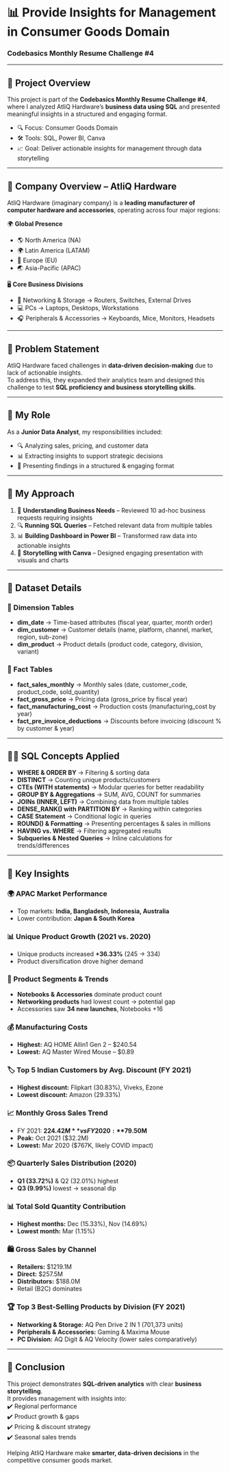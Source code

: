 # 📊 Provide Insights for Management in Consumer Goods Domain  
### Codebasics Monthly Resume Challenge #4  

---

## 📝 Project Overview  
This project is part of the **Codebasics Monthly Resume Challenge #4**, where I analyzed AtliQ Hardware’s **business data using SQL** and presented meaningful insights in a structured and engaging format.  

- 🔍 Focus: Consumer Goods Domain  
- 🛠️ Tools: SQL, Power BI, Canva  
- 📈 Goal: Deliver actionable insights for management through data storytelling  

---

## 🏢 Company Overview – AtliQ Hardware  
AtliQ Hardware (imaginary company) is a **leading manufacturer of computer hardware and accessories**, operating across four major regions:  

🌍 **Global Presence**  
- 🌎 North America (NA)  
- 🌍 Latin America (LATAM)  
- 🏰 Europe (EU)  
- 🌏 Asia-Pacific (APAC)  

🖥️ **Core Business Divisions**  
- 🔗 Networking & Storage → Routers, Switches, External Drives  
- 💻 PCs → Laptops, Desktops, Workstations  
- 🎧 Peripherals & Accessories → Keyboards, Mice, Monitors, Headsets  

---

## 📝 Problem Statement  
AtliQ Hardware faced challenges in **data-driven decision-making** due to lack of actionable insights.  
To address this, they expanded their analytics team and designed this challenge to test **SQL proficiency and business storytelling skills**.  

---

## 🎯 My Role  
As a **Junior Data Analyst**, my responsibilities included:  
- 🔍 Analyzing sales, pricing, and customer data  
- 📊 Extracting insights to support strategic decisions  
- 🎥 Presenting findings in a structured & engaging format  

---

## 🚀 My Approach  
1. 📄 **Understanding Business Needs** – Reviewed 10 ad-hoc business requests requiring insights  
2. 🔍 **Running SQL Queries** – Fetched relevant data from multiple tables  
3. 📊 **Building Dashboard in Power BI** – Transformed raw data into actionable insights  
4. 🎥 **Storytelling with Canva** – Designed engaging presentation with visuals and charts  

---

## 📂 Dataset Details  

### 🔹 Dimension Tables  
- **dim_date** → Time-based attributes (fiscal year, quarter, month order)  
- **dim_customer** → Customer details (name, platform, channel, market, region, sub-zone)  
- **dim_product** → Product details (product code, category, division, variant)  

### 🔹 Fact Tables  
- **fact_sales_monthly** → Monthly sales (date, customer_code, product_code, sold_quantity)  
- **fact_gross_price** → Pricing data (gross_price by fiscal year)  
- **fact_manufacturing_cost** → Production costs (manufacturing_cost by year)  
- **fact_pre_invoice_deductions** → Discounts before invoicing (discount % by customer & year)  

---

## 🧑‍💻 SQL Concepts Applied  
- **WHERE & ORDER BY** → Filtering & sorting data  
- **DISTINCT** → Counting unique products/customers  
- **CTEs (WITH statements)** → Modular queries for better readability  
- **GROUP BY & Aggregations** → SUM, AVG, COUNT for summaries  
- **JOINs (INNER, LEFT)** → Combining data from multiple tables  
- **DENSE_RANK() with PARTITION BY** → Ranking within categories  
- **CASE Statement** → Conditional logic in queries  
- **ROUND() & Formatting** → Presenting percentages & sales in millions  
- **HAVING vs. WHERE** → Filtering aggregated results  
- **Subqueries & Nested Queries** → Inline calculations for trends/differences  

---

## 🔑 Key Insights  

### 🌍 APAC Market Performance  
- Top markets: **India, Bangladesh, Indonesia, Australia**  
- Lower contribution: **Japan & South Korea**  

### 📊 Unique Product Growth (2021 vs. 2020)  
- Unique products increased **+36.33%** (245 → 334)  
- Product diversification drove higher demand  

### 🛒 Product Segments & Trends  
- **Notebooks & Accessories** dominate product count  
- **Networking products** had lowest count → potential gap  
- Accessories saw **34 new launches**, Notebooks +16  

### 💰 Manufacturing Costs  
- **Highest:** AQ HOME Allin1 Gen 2 – $240.54  
- **Lowest:** AQ Master Wired Mouse – $0.89  

### 🏷️ Top 5 Indian Customers by Avg. Discount (FY 2021)  
- **Highest discount:** Flipkart (30.83%), Viveks, Ezone  
- **Lowest discount:** Amazon (29.33%)  

### 📈 Monthly Gross Sales Trend  
- FY 2021: **$224.42M** vs FY 2020: **$79.50M**  
- **Peak:** Oct 2021 ($32.2M)  
- **Lowest:** Mar 2020 ($767K, likely COVID impact)  

### 📦 Quarterly Sales Distribution (2020)  
- **Q1 (33.72%)** & Q2 (32.01%) highest  
- **Q3 (9.99%)** lowest → seasonal dip  

### 📊 Total Sold Quantity Contribution  
- **Highest months:** Dec (15.33%), Nov (14.69%)  
- **Lowest month:** Mar (1.15%)  

### 🛍️ Gross Sales by Channel  
- **Retailers:** $1219.1M  
- **Direct:** $257.5M  
- **Distributors:** $188.0M  
- Retail (B2C) dominates  

### 🏆 Top 3 Best-Selling Products by Division (FY 2021)  
- **Networking & Storage:** AQ Pen Drive 2 IN 1 (701,373 units)  
- **Peripherals & Accessories:** Gaming & Maxima Mouse  
- **PC Division:** AQ Digit & AQ Velocity (lower sales comparatively)  

---

## 📌 Conclusion  
This project demonstrates **SQL-driven analytics** with clear **business storytelling**.  
It provides management with insights into:  
✔️ Regional performance  
✔️ Product growth & gaps  
✔️ Pricing & discount strategy  
✔️ Seasonal sales trends  

Helping AtliQ Hardware make **smarter, data-driven decisions** in the competitive consumer goods market.  
